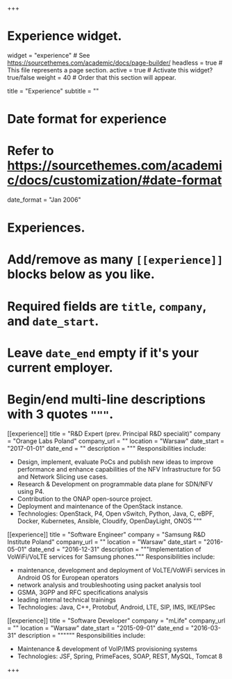 +++
# Experience widget.
widget = "experience"  # See https://sourcethemes.com/academic/docs/page-builder/
headless = true  # This file represents a page section.
active = true  # Activate this widget? true/false
weight = 40  # Order that this section will appear.

title = "Experience"
subtitle = ""

# Date format for experience
#   Refer to https://sourcethemes.com/academic/docs/customization/#date-format
date_format = "Jan 2006"

# Experiences.
#   Add/remove as many `[[experience]]` blocks below as you like.
#   Required fields are `title`, `company`, and `date_start`.
#   Leave `date_end` empty if it's your current employer.
#   Begin/end multi-line descriptions with 3 quotes `"""`.
[[experience]]
  title = "R&D Expert (prev. Principal R&D specialit)"
  company = "Orange Labs Poland"
  company_url = ""
  location = "Warsaw"
  date_start = "2017-01-01"
  date_end = ""
  description = """
  Responsibilities include:
  
  * Design, implement, evaluate PoCs and publish new ideas to improve performance and enhance capabilities of the NFV Infrastructure for 5G and Network Slicing use cases. 
  * Research & Development on programmable data plane for SDN/NFV using P4. 
  * Contribution to the ONAP open-source project. 
  * Deployment and maintenance of the OpenStack instance.
  * Technologies: OpenStack, P4, Open vSwitch, Python, Java, C, eBPF, Docker, Kubernetes, Ansible, Cloudify, OpenDayLight, ONOS
  """

[[experience]]
  title = "Software Engineer"
  company = "Samsung R&D Institute Poland"
  company_url = ""
  location = "Warsaw"
  date_start = "2016-05-01"
  date_end = "2016-12-31"
  description = """Implementation of VoWiFi/VoLTE services for Samsung phones."""
  Responsibilities include:
  
  * maintenance, development and deployment of VoLTE/VoWiFi services in Android OS for European operators
  * network analysis and troubleshooting using packet analysis tool
  * GSMA, 3GPP and RFC specifications analysis
  * leading internal technical trainings 
  * Technologies: Java, C++, Protobuf, Android, LTE, SIP, IMS, IKE/IPSec
  
[[experience]]
  title = "Software Developer"
  company = "mLife"
  company_url = ""
  location = "Warsaw"
  date_start = "2015-09-01"
  date_end = "2016-03-31"
  description = """"""
  Responsibilities include:
  
  * Maintenance & development of VoIP/IMS provisioning systems
  * Technologies: JSF, Spring, PrimeFaces, SOAP, REST, MySQL, Tomcat 8
 

+++
